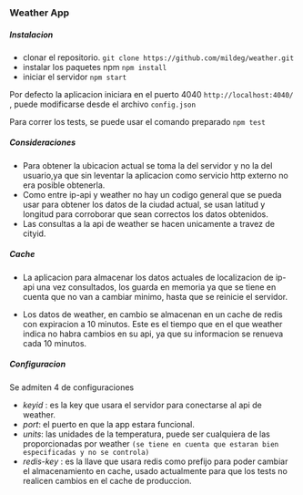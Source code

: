 ### Weather App

##### Instalacion

* clonar el repositorio. ``` git clone https://github.com/mildeg/weather.git ```
* instalar los paquetes npm   ``` npm install ```
* iniciar el servidor ```npm start```

Por defecto la aplicacion iniciara en el puerto 4040 `http://localhost:4040/` , puede modificarse desde el archivo `config.json`

Para correr los tests, se puede usar el comando preparado `npm test`

##### Consideraciones

* Para obtener la ubicacion actual se toma la del servidor y no la del usuario,ya que sin leventar la aplicacion 
como servicio http externo no era posible obtenerla.
* Como entre ip-api y weather no hay un codigo general que se pueda usar para obtener
los datos de la ciudad actual, se usan latitud y longitud para corroborar que sean correctos
los datos obtenidos.
* Las consultas a la api de weather se hacen unicamente a travez de cityid.


##### Cache

* La aplicacion para almacenar los datos actuales de localizacion de ip-api una vez consultados,
 los guarda en memoria ya que se tiene en cuenta que no van a cambiar minimo, hasta que se reinicie el servidor.

* Los datos de weather, en cambio se almacenan en un cache de redis con expiracion a 10 minutos. Este es el tiempo que
en el que weather indica no habra cambios en su api, ya que su informacion se renueva cada 10 minutos.

##### Configuracion

 Se admiten 4 de configuraciones
 
 - *keyid* : es la key que usara el servidor para conectarse al api de weather.
 - *port*: el puerto en que la app estara funcional.
 - *units*: las unidades de la temperatura, puede ser cualquiera de las proporcionadas por weather 
 `(se tiene en cuenta que estaran bien especificadas y no se controla)`
- *redis-key* : es la llave que usara redis como prefijo para poder cambiar el almacenamiento en cache,
usado actualmente para que los tests no realicen cambios en el cache de produccion.



